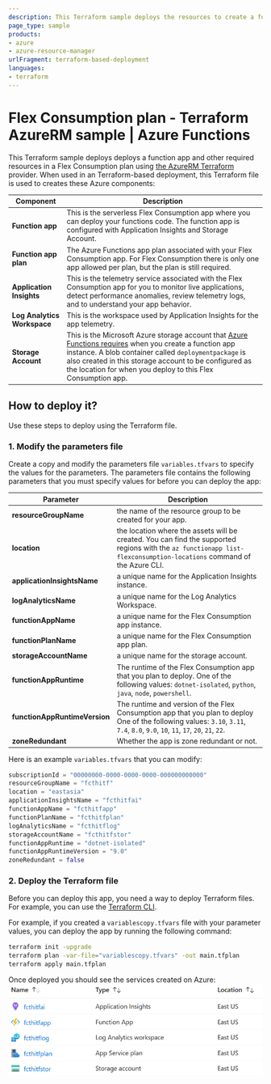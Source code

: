 ```yaml
---
description: This Terraform sample deploys the resources to create a function app in Azure Functions that runs in a Flex Consumption plan.
page_type: sample
products:
- azure
- azure-resource-manager
urlFragment: terraform-based-deployment
languages:
- terraform
---
```


# Flex Consumption plan - Terraform AzureRM sample | Azure Functions

This Terraform sample deploys deploys a function app and other required resources in a Flex Consumption plan using [the AzureRM Terraform](https://registry.terraform.io/providers/hashicorp/azurerm/latest/docs) provider. When used in an Terraform-based deployment, this Terraform file is used to creates these Azure components:

| Component | Description |
| ---- | ---- |
| **Function app** | This is the serverless Flex Consumption app where you can deploy your functions code. The function app is configured with Application Insights and Storage Account.|
| **Function app plan** | The Azure Functions app plan associated with your Flex Consumption app. For Flex Consumption there is only one app allowed per plan, but the plan is still required.|
| **Application Insights** | This is the telemetry service associated with the Flex Consumption app for you to monitor live applications, detect performance anomalies, review telemetry logs, and to understand your app behavior.|
| **Log Analytics Workspace** | This is the workspace used by Application Insights for the app telemetry.|
| **Storage Account** | This is the Microsoft Azure storage account that [Azure Functions requires](https://learn.microsoft.com/azure/azure-functions/storage-considerations) when you create a function app instance. A blob container called `deploymentpackage` is also created in this storage account to be configured as the location for when you deploy to this Flex Consumption app.|

## How to deploy it?

Use these steps to deploy using the Terraform file.

### 1. Modify the parameters file

Create a copy and modify the parameters file `variables.tfvars` to specify the values for the parameters. The parameters file contains the following parameters that you must specify values for before you can deploy the app:

| Parameter | Description |
| ---- | ---- |
| **resourceGroupName** | the name of the resource group to be created for your app.|
| **location** | the location where the assets will be created. You can find the supported regions with the `az functionapp list-flexconsumption-locations` command of the Azure CLI.|
| **applicationInsightsName** | a unique name for the Application Insights instance.|
| **logAnalyticsName** | a unique name for the Log Analytics Workspace.|
| **functionAppName** | a unique name for the Flex Consumption app instance.|
| **functionPlanName** | a unique name for the Flex Consumption app plan.|
| **storageAccountName** | a unique name for the storage account.|
| **functionAppRuntime** | The runtime of the Flex Consumption app that you plan to deploy. One of the following values: `dotnet-isolated`, `python`, `java`, `node`, `powershell`.|
| **functionAppRuntimeVersion** | The runtime and version of the Flex Consumption app that you plan to deploy One of the following values: `3.10`, `3.11`, `7.4`, `8.0`, `9.0`, `10`, `11`, `17`, `20`, `21`, `22`.|
| **zoneRedundant** | Whether the app is zone redundant or not.|

Here is an example `variables.tfvars` that you can modify:

```terraform
subscriptionId = "00000000-0000-0000-0000-000000000000"
resourceGroupName = "fcthitf"
location = "eastasia"
applicationInsightsName = "fcthitfai"
functionAppName = "fcthitfapp"
functionPlanName = "fcthitfplan"
logAnalyticsName = "fcthitflog"
storageAccountName = "fcthitfstor"
functionAppRuntime = "dotnet-isolated"
functionAppRuntimeVersion = "9.0"
zoneRedundant = false
```

### 2. Deploy the Terraform file

Before you can deploy this app, you need a way to deploy Terraform files. For example, you can use the [Terraform CLI](https://developer.hashicorp.com/terraform/tutorials/aws-get-started/install-cli).

For example, if you created a `variablescopy.tfvars` file with your parameter values, you can deploy the app by running the following command:

```bash
terraform init -upgrade
terraform plan -var-file="variablescopy.tfvars" -out main.tfplan
terraform apply main.tfplan
```

Once deployed you should see the services created on Azure:
![Resources described above in the resource group](resources.png)
